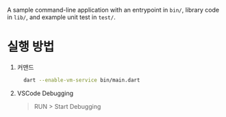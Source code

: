A sample command-line application with an entrypoint in `bin/`, library code
in `lib/`, and example unit test in `test/`.

# 실행 방법

1. 커맨드

   ```bash
     dart --enable-vm-service bin/main.dart
   ```

2. VSCode Debugging
   > RUN > Start Debugging
